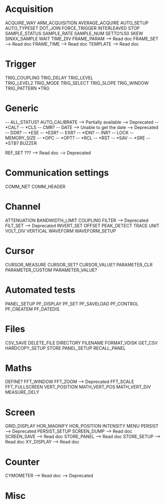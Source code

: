 # Acquisition
ACQUIRE_WAY
ARM_ACQUISITION
AVERAGE_ACQUIRE
AUTO_SETUP
AUTO_TYPESET
DOT_JOIN
FORCE_TRIGGER
INTERLEAVED
STOP
SAMPLE_STATUS
SAMPLE_RATE
SAMPLE_NUM 
SETTO%50 
SKEW
SINXX_SAMPLE 
WAIT
TIME_DIV 
FRAME_PARAM     --> Read doc
FRAME_SET       --> Read doc
FRAME_TIME      --> Read doc
TEMPLATE        --> Read doc

# Trigger
TRIG_COUPLING
TRIG_DELAY
TRIG_LEVEL  
TRIG_LEVEL2
TRIG_MODE
TRIG_SELECT
TRIG_SLOPE
TRIG_WINDOW
TRIG_PATTERN 
*TRG

# Generic
-- ALL_STATUS?
AUTO_CALIBRATE --> Partially available  --> Deprecated
-- *CAL?
-- *CLS 
-- CMR?
-- DATE --> Unable to get the date  --> Deprecated
-- DDR? 
-- *ESE
-- *ESR?
-- EXR?
-- *IDN?
-- INR?
-- LOCK
-- MEMORY_SIZE
-- *OPC
-- *OPT? 
-- *RCL
-- *RST 
-- *SAV
-- *SRE 
-- *STB? 
BUZZER
 
REF_SET ???     --> Read doc    --> Deprecated

# Communication settings
COMM_NET 
COMM_HEADER

# Channel
ATTENUATION
BANDWIDTH_LIMIT
COUPLING
FILTER          --> Deprecated
FILT_SET        --> Deprecated
INVERT_SET
OFFSET
PEAK_DETECT 
TRACE
UNIT
VOLT_DIV 
VERTICAL
WAVEFORM
WAVEFORM_SETUP

# Cursor
CURSOR_MEASURE
CURSOR_SET?
CURSOR_VALUE? 
PARAMETER_CLR 
PARAMETER_CUSTOM
PARAMETER_VALUE? 

# Automated tests
PANEL_SETUP
PF_DISPLAY
PF_SET
PF_SAVELOAD
PF_CONTROL
PF_CREATEM
PF_DATEDIS

# Files
CSV_SAVE
DELETE_FILE
DIRECTORY
FILENAME 
FORMAT_VDISK
GET_CSV
HARDCOPY_SETUP
STORE
PANEL_SETUP
RECALL_PANEL

# Maths
DEFINE?
FFT_WINDOW
FFT_ZOOM        --> Deprecated
FFT_SCALE 
FFT_FULLSCREEN
VERT_POSITION 
MATH_VERT_POS 
MATH_VERT_DIV 
MEASURE_DELY

# Screen
GRID_DISPLAY
HOR_MAGNIFY 
HOR_POSITION 
INTENSITY
MENU
PERSIST         --> Deprecated
PERSIST_SETUP 
SCREEN_DUMP     --> Read doc
SCREEN_SAVE     --> Read doc
STORE_PANEL     --> Read doc
STORE_SETUP     --> Read doc
XY_DISPLAY      --> Read doc

# Counter
CYMOMETER       --> Read doc --> Deprecated

# Misc

